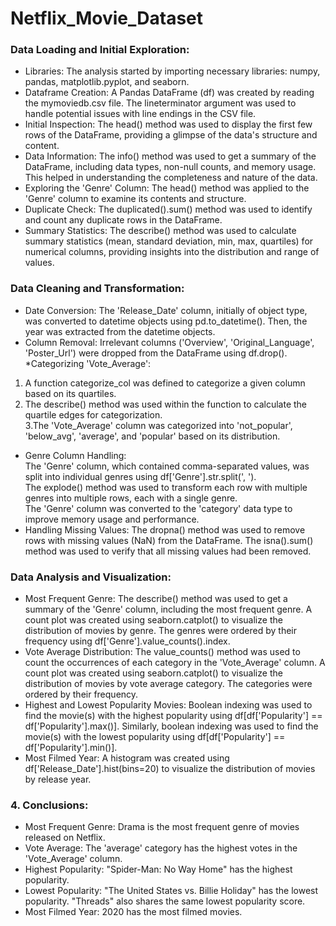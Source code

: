 # Netflix_Movie_Dataset

### Data Loading and Initial Exploration:
* Libraries: The analysis started by importing necessary libraries: numpy, pandas, matplotlib.pyplot, and seaborn.
* Dataframe Creation: A Pandas DataFrame (df) was created by reading the mymoviedb.csv file. The lineterminator argument was used to handle potential issues with line endings in the CSV file.
* Initial Inspection: The head() method was used to display the first few rows of the DataFrame, providing a glimpse of the data's structure and content.
* Data Information: The info() method was used to get a summary of the DataFrame, including data types, non-null counts, and memory usage. This helped in understanding the completeness and nature of the data.
* Exploring the 'Genre' Column: The head() method was applied to the 'Genre' column to examine its contents and structure.
* Duplicate Check: The duplicated().sum() method was used to identify and count any duplicate rows in the DataFrame.
* Summary Statistics: The describe() method was used to calculate summary statistics (mean, standard deviation, min, max, quartiles) for numerical columns, providing insights into the distribution and range of values.

### Data Cleaning and Transformation:
* Date Conversion: The 'Release_Date' column, initially of object type, was converted to datetime objects using pd.to_datetime(). Then, the year was extracted from the datetime objects.
* Column Removal: Irrelevant columns ('Overview', 'Original_Language', 'Poster_Url') were dropped from the DataFrame using df.drop().
*Categorizing 'Vote_Average':
1. A function categorize_col was defined to categorize a given column based on its quartiles.<br>
2. The describe() method was used within the function to calculate the quartile edges for categorization.<br>
3.The 'Vote_Average' column was categorized into 'not_popular', 'below_avg', 'average', and 'popular' based on its distribution.
* Genre Column Handling:<br>
The 'Genre' column, which contained comma-separated values, was split into individual genres using df['Genre'].str.split(', ').<br>
The explode() method was used to transform each row with multiple genres into multiple rows, each with a single genre.<br>
The 'Genre' column was converted to the 'category' data type to improve memory usage and performance.<br>
* Handling Missing Values: The dropna() method was used to remove rows with missing values (NaN) from the DataFrame. The isna().sum() method was used to verify that all missing values had been removed.

### Data Analysis and Visualization:
* Most Frequent Genre:
The describe() method was used to get a summary of the 'Genre' column, including the most frequent genre.
A count plot was created using seaborn.catplot() to visualize the distribution of movies by genre. The genres were ordered by their frequency using df['Genre'].value_counts().index.
* Vote Average Distribution:
The value_counts() method was used to count the occurrences of each category in the 'Vote_Average' column.
A count plot was created using seaborn.catplot() to visualize the distribution of movies by vote average category. The categories were ordered by their frequency.
* Highest and Lowest Popularity Movies:
Boolean indexing was used to find the movie(s) with the highest popularity using df[df['Popularity'] == df['Popularity'].max()].
Similarly, boolean indexing was used to find the movie(s) with the lowest popularity using df[df['Popularity'] == df['Popularity'].min()].
* Most Filmed Year:
A histogram was created using df['Release_Date'].hist(bins=20) to visualize the distribution of movies by release year.

### 4. Conclusions:
* Most Frequent Genre: Drama is the most frequent genre of movies released on Netflix.
* Vote Average: The 'average' category has the highest votes in the 'Vote_Average' column.
* Highest Popularity: "Spider-Man: No Way Home" has the highest popularity.
* Lowest Popularity: "The United States vs. Billie Holiday" has the lowest popularity. "Threads" also shares the same lowest popularity score.
* Most Filmed Year: 2020 has the most filmed movies.
